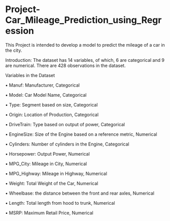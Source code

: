 # Project-Car_Mileage_Prediction_using_Regression
This Project is intended to develop a model to predict the mileage of a car in the city.

Introduction:
The dataset has 14 variables, of which, 6 are categorical and 9 are numerical. There are 428 observations in the dataset. 

Variables in the Dataset

•	Manuf: Manufacturer, Categorical

•	Model: Car Model Name, Categorical

•	Type: Segment based on size, Categorical

•	Origin: Location of Production, Categorical

•	DriveTrain: Type based on output of power, Categorical

•	EngineSize: Size of the Engine based on a reference metric, Numerical

•	Cylinders: Number of cylinders in the Engine, Categorical

•	Horsepower: Output Power, Numerical

•	MPG_City: Mileage in City, Numerical

•	MPG_Highway: Mileage in Highway, Numerical

•	Weight:  Total Weight of the Car, Numerical

•	Wheelbase: the distance between the front and rear axles, Numerical

•	Length: Total length from hood to trunk, Numerical

•	MSRP: Maximum Retail Price, Numerical
